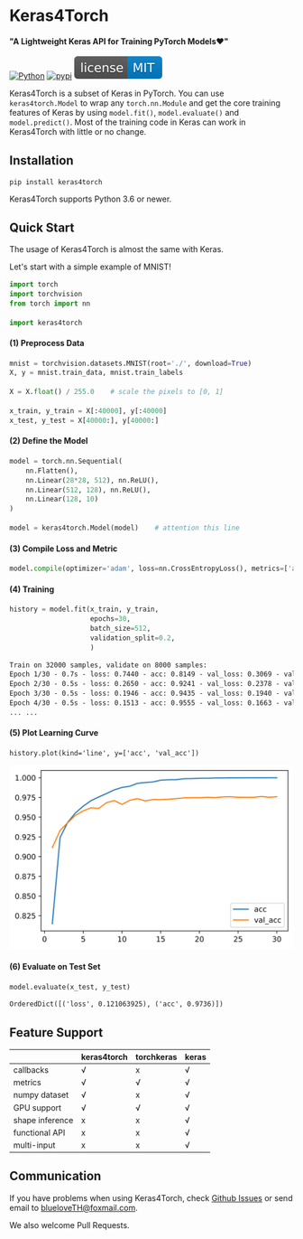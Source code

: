 # Keras4Torch

#### "A Lightweight Keras API for Training PyTorch Models❤"

[![Python](https://img.shields.io/badge/python-3.6%20%7C%203.7%20%7C%203.8-blue)](https://www.python.org)
[![pypi](https://img.shields.io/pypi/v/keras4torch.svg)](https://pypi.python.org/pypi/keras4torch)
[![GitHub license](docs/license-MIT-blue.svg)](https://github.com/blueloveTH/keras4torch)

Keras4Torch is a subset of Keras in PyTorch. You can use `keras4torch.Model` to wrap any `torch.nn.Module` and get the core training features of Keras by using `model.fit()`,  `model.evaluate()` and `model.predict()`. Most of the training code in Keras can work in Keras4Torch with little or no change.



## Installation

```
pip install keras4torch
```

Keras4Torch supports Python 3.6 or newer.



## Quick Start

The usage of Keras4Torch is almost the same with Keras.

Let's start with a simple example of MNIST!

```python
import torch
import torchvision
from torch import nn

import keras4torch
```

#### (1) Preprocess Data

```python
mnist = torchvision.datasets.MNIST(root='./', download=True)
X, y = mnist.train_data, mnist.train_labels

X = X.float() / 255.0    # scale the pixels to [0, 1]

x_train, y_train = X[:40000], y[:40000]
x_test, y_test = X[40000:], y[40000:]
```

#### (2) Define the Model

```python
model = torch.nn.Sequential(
    nn.Flatten(),
    nn.Linear(28*28, 512), nn.ReLU(),
    nn.Linear(512, 128), nn.ReLU(),
    nn.Linear(128, 10)
)

model = keras4torch.Model(model)    # attention this line
```

#### (3) Compile Loss and Metric

```python
model.compile(optimizer='adam', loss=nn.CrossEntropyLoss(), metrics=['acc'])
```

#### (4) Training

```python
history = model.fit(x_train, y_train,
                	epochs=30,
                	batch_size=512,
                	validation_split=0.2,
                	)
```

```txt
Train on 32000 samples, validate on 8000 samples:
Epoch 1/30 - 0.7s - loss: 0.7440 - acc: 0.8149 - val_loss: 0.3069 - val_acc: 0.9114 - lr: 1e-03
Epoch 2/30 - 0.5s - loss: 0.2650 - acc: 0.9241 - val_loss: 0.2378 - val_acc: 0.9331 - lr: 1e-03
Epoch 3/30 - 0.5s - loss: 0.1946 - acc: 0.9435 - val_loss: 0.1940 - val_acc: 0.9431 - lr: 1e-03
Epoch 4/30 - 0.5s - loss: 0.1513 - acc: 0.9555 - val_loss: 0.1663 - val_acc: 0.9524 - lr: 1e-03
... ...
```

#### (5) Plot Learning Curve

```
history.plot(kind='line', y=['acc', 'val_acc'])
```

<img src="docs/learning_curve.svg"  />

#### (6) Evaluate on Test Set

```python
model.evaluate(x_test, y_test)
```

```txt
OrderedDict([('loss', 0.121063925), ('acc', 0.9736)])
```



## Feature Support

|                 | keras4torch | torchkeras | keras |
| --------------- | ----------- | ---------- | ----- |
| callbacks       | √           | x          | √     |
| metrics         | √           | √          | √     |
| numpy dataset   | √           | x          | √     |
| GPU support     | √           | √          | √     |
| shape inference | x           | x          | √     |
| functional API  | x           | x          | √     |
| multi-input     | x           | x          | √     |



## Communication

If you have problems when using Keras4Torch, check [Github Issues](https://github.com/blueloveTH/keras4torch/issues) or send email to blueloveTH@foxmail.com.

We also welcome Pull Requests.